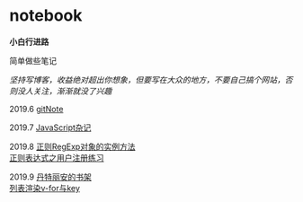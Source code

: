 # notebook
**小白行进路**

简单做些笔记

*坚持写博客，收益绝对超出你想象，但要写在大众的地方，不要自己搞个网站，否则没人关注，渐渐就没了兴趣*

2019.6    [gitNote](/gitNote.md)  

2019.7    [JavaScript杂记](/JavaScript%E6%9D%82%E8%AE%B0.md)  

2019.8    [正则RegExp对象的实例方法](/正则RegExp对象的实例方法.html)  
          [正则表达式之用户注册练习](/正则表达式之用户注册练习.html)   

2019.9    [丹特丽安的书架](https://sadoreko.github.io/singlePages/index.html)   
          [列表渲染v-for与key](/列表渲染v-for与key.md)   



